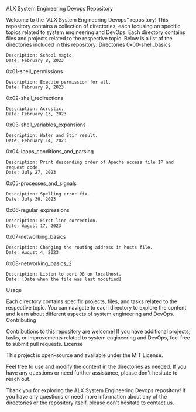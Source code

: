 ALX System Engineering Devops Repository

Welcome to the "ALX System Engineering Devops" repository! This repository contains a collection of directories, each focusing on specific topics related to system engineering and DevOps. Each directory contains files and projects related to the respective topic. Below is a list of the directories included in this repository:
Directories
0x00-shell_basics

    Description: School magic.
    Date: February 8, 2023

0x01-shell_permissions

    Description: Execute permission for all.
    Date: February 9, 2023

0x02-shell_redirections

    Description: Acrostic.
    Date: February 13, 2023

0x03-shell_variables_expansions

    Description: Water and Stir result.
    Date: February 14, 2023

0x04-loops_conditions_and_parsing

    Description: Print descending order of Apache access file IP and request code.
    Date: July 27, 2023

0x05-processes_and_signals

    Description: Spelling error fix.
    Date: July 30, 2023

0x06-regular_expressions

    Description: First line correction.
    Date: August 17, 2023

0x07-networking_basics

    Description: Changing the routing address in hosts file.
    Date: August 4, 2023

0x08-networking_basics_2

    Description: Listen to port 98 on localhost.
    Date: [Date when the file was last modified]

Usage

Each directory contains specific projects, files, and tasks related to the respective topic. You can navigate to each directory to explore the content and learn about different aspects of system engineering and DevOps.
Contributing

Contributions to this repository are welcome! If you have additional projects, tasks, or improvements related to system engineering and DevOps, feel free to submit pull requests.
License

This project is open-source and available under the MIT License.

Feel free to use and modify the content in the directories as needed. If you have any questions or need further assistance, please don't hesitate to reach out.

Thank you for exploring the ALX System Engineering Devops repository! If you have any questions or need more information about any of the directories or the repository itself, please don't hesitate to contact us.
